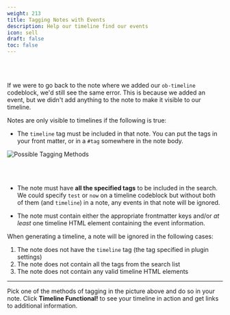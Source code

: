 ```yaml
---
weight: 213
title: Tagging Notes with Events
description: Help our timeline find our events
icon: sell
draft: false
toc: false
---
```


<br></br>

If we were to go back to the note where we added our `ob-timeline` codeblock, we'd still see the same error. This is because we added an event, but we didn't add anything to the note to make it visible to our timeline.

Notes are only visible to timelines if the following is true:
- The `timeline` tag must be included in that note. You can put the tags in your front matter, or in a `#tag` somewhere in the note body.

![Possible Tagging Methods](/images/guides/simple_vertical/possible_tagging_methods.png)

<br></br>

- The note must have **all the specified tags** to be included in the search. We could specify `test` or `now` on a timeline codeblock but without both of them (and `timeline`) in a note, any events in that note will be ignored.

- The note must contain either the appropriate frontmatter keys and/or *at least* one timeline HTML element containing the event information.


When generating a timeline, a note will be ignored in the following cases:
1. The note does not have the `timeline` tag (the tag specified in plugin settings)
2. The note does not contain all the tags from the search list
3. The note does not contain any valid timeline HTML elements

---

Pick one of the methods of tagging in the picture above and do so in your note. Click **Timeline Functional!** to see your timeline in action and get links to additional information.
